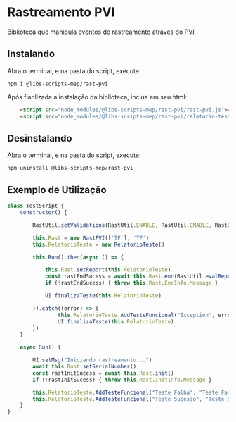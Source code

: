 # Rastreamento PVI

Biblioteca que manipula eventos de rastreamento através do PVI

## Instalando

Abra o terminal, e na pasta do script, execute:

```
npm i @libs-scripts-mep/rast-pvi
```

Após fianlizada a instalação da biblioteca, inclua em seu html:

```html
	<script src="node_modules/@libs-scripts-mep/rast-pvi/rast-pvi.js"></script>
	<script src="node_modules/@libs-scripts-mep/rast-pvi/relatorio-teste.js"></script>
```

## Desinstalando

Abra o terminal, e na pasta do script, execute:

```
npm uninstall @libs-scripts-mep/rast-pvi
```

## Exemplo de Utilização

``` js
class TestScript {
    constructor() {

        RastUtil.setValidations(RastUtil.ENABLE, RastUtil.ENABLE, RastUtil.ENABLE, RastUtil.DISABLED)

        this.Rast = new RastPVI(['TF'], 'TF')
        this.RelatorioTeste = new RelatorioTeste()

        this.Run().then(async () => {

            this.Rast.setReport(this.RelatorioTeste)
            const rastEndSucess = await this.Rast.end(RastUtil.evalReport(this.RelatorioTeste))
            if (!rastEndSucess) { throw this.Rast.EndInfo.Message }

            UI.finalizaTeste(this.RelatorioTeste)

        }).catch((error) => {
                this.RelatorioTeste.AddTesteFuncional("Exception", error, -1, false)
                UI.finalizaTeste(this.RelatorioTeste)
        })
    }

    async Run() {

        UI.setMsg("Iniciando rastreamento...")
        await this.Rast.setSerialNumber()
        const rastInitSucess = await this.Rast.init()
        if (!rastInitSucess) { throw this.Rast.InitInfo.Message }

        this.RelatorioTeste.AddTesteFuncional("Teste Falha", "Teste Falha", -1, false)
        this.RelatorioTeste.AddTesteFuncional("Teste Sucesso", "Teste Sucesso", -1, true)
    }
}
```